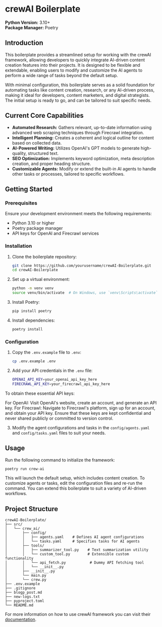# crewAI Boilerplate

**Python Version:** 3.10+  
**Package Manager:** Poetry

## Introduction

This boilerplate provides a streamlined setup for working with the crewAI framework, allowing developers to quickly integrate AI-driven content creation features into their projects. It is designed to be flexible and extendable, enabling users to modify and customize the AI agents to perform a wide range of tasks beyond the default setup.

With minimal configuration, this boilerplate serves as a solid foundation for automating tasks like content creation, research, or any AI-driven process, making it ideal for developers, content marketers, and digital strategists. The initial setup is ready to go, and can be tailored to suit specific needs.

## Current Core Capabilities

- **Automated Research:** Gathers relevant, up-to-date information using advanced web scraping techniques through Firecrawl integration.
- **Intelligent Planning:** Creates a coherent and logical outline for content based on collected data.
- **AI-Powered Writing:** Utilizes OpenAI's GPT models to generate high-quality, structured text.
- **SEO Optimization:** Implements keyword optimization, meta description creation, and proper heading structure.
- **Customizable Agents:** Modify or extend the built-in AI agents to handle other tasks or processes, tailored to specific workflows.

## Getting Started

### Prerequisites

Ensure your development environment meets the following requirements:

- Python 3.10 or higher
- Poetry package manager
- API keys for OpenAI and Firecrawl services

### Installation

1. Clone the boilerplate repository:

    ```bash
    git clone https://github.com/yourusername/crewAI-Boilerplate.git
    cd crewAI-Boilerplate
    ```

2. Set up a virtual environment:

    ```bash
    python -m venv venv
    source venv/bin/activate  # On Windows, use `venv\Scripts\activate`
    ```

3. Install Poetry:

    ```bash
    pip install poetry
    ```

4. Install dependencies:

    ```bash
    poetry install
    ```

### Configuration

1. Copy the `.env.example` file to `.env`:

    ```bash
    cp .env.example .env
    ```

2. Add your API credentials in the `.env` file:

    ```bash
    OPENAI_API_KEY=your_openai_api_key_here
    FIRECRAWL_API_KEY=your_firecrawl_api_key_here
    ```
To obtain these essential API keys:

For OpenAI: Visit OpenAI's website, create an account, and generate an API key.
For Firecrawl: Navigate to Firecrawl's platform, sign up for an account, and obtain your API key.
Ensure that these keys are kept confidential and never shared publicly or committed to version control.

3. Modify the agent configurations and tasks in the `config/agents.yaml` and `config/tasks.yaml` files to suit your needs.

## Usage

Run the following command to initialize the framework:

```bash
poetry run crew-ai
```

This will launch the default setup, which includes content creation. To customize agents or tasks, edit the configuration files and re-run the command. You can extend this boilerplate to suit a variety of AI-driven workflows.

## Project Structure
```
crewAI-Boilerplate/
├── src/
│   └── crew_ai/
│       ├── config/
│       │   ├── agents.yaml    # Defines AI agent configurations
│       │   └── tasks.yaml     # Specifies tasks for AI agents
│       ├── tools/
│       │   ├── summarizer_tool.py    # Text summarization utility
│       │   └── custom_tool.py        # Extensible custom functionality
│       │   └── api_fetch.py           # Dummy API fetching tool
│       │   └── __init__.py
│       ├── __init__.py
│       └── main.py
│       └── crew.py
├── .env.example
├── .gitignore
├── blogp_post.md
├── new-logs.txt
├── pyproject.toml
└── README.md
```


For more information on how to use crewAI framework you can visit their [documentation](https://docs.crewai.com/).
